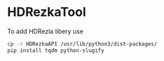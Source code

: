 # HDRezkaTool

To add HDRezla libery use
```bash
cp -r HDRezkaAPI /usr/lib/python3/dist-packages/
pip install tqdm python-slugify
```
